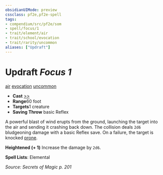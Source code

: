 ```yaml
---
obsidianUIMode: preview
cssclass: pf2e,pf2e-spell
tags:
- compendium/src/pf2e/som
- spell/focus/1
- trait/element/air
- trait/school/evocation
- trait/rarity/uncommon
aliases: ["Updraft"]
---
```

# Updraft *Focus 1*   
[air](air.md)  [evocation](evocation.md)  [uncommon](uncommon.md)  

- **Cast** [>>](chapter-9-playing-the-game.md#Actions "Two-Action") 
- **Range**60 foot
- **Targets**1 creature
- **Saving Throw**  basic Reflex

A powerful blast of wind erupts from the ground, launching the target into the air and sending it crashing back down. The collision deals `2d6` bludgeoning damage with a basic Reflex save. On a failure, the target is knocked [prone](conditions.md#Prone).

**Heightened (+ 1)** Increase the damage by `2d6`.

**Spell Lists**: Elemental

*Source: Secrets of Magic p. 201*